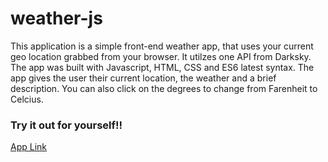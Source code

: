 # weather-js

This application is a simple front-end weather app, that uses your current geo location grabbed from your browser.  It utilzes one API from Darksky.  The app was built with Javascript, HTML, CSS and ES6 latest syntax.  The app gives the user their current location, the weather and a brief description.  You can also click on the degrees to change from Farenheit to Celcius.

### Try it out for yourself!!
[App Link](https://jetsgreen.github.io/weather-js/)
